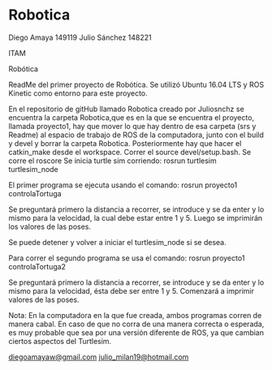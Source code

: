 # Robotica
Diego Amaya 149119
Julio Sánchez 148221

ITAM

Robótica

ReadMe del primer proyecto de Robótica.
Se utilizó Ubuntu 16.04 LTS y ROS Kinetic como entorno para este proyecto.

En el repositorio de gitHub llamado Robotica creado por Juliosnchz se encuentra la carpeta Robotica,que es en la que se encuentra el proyecto, llamada proyecto1, hay que mover lo que hay dentro de esa carpeta (srs y Readme) al espacio de trabajo de ROS de la computadora, junto con el build y devel y borrar la carpeta Robotica.
Posteriormente hay que hacer el catkin_make desde el workspace.
Correr el source devel/setup.bash.
Se corre el roscore
Se inicia turtle sim corriendo: rosrun turtlesim turtlesim_node

El primer programa se ejecuta usando el comando:
rosrun proyecto1 controlaTortuga

Se preguntará primero la distancia a recorrer, se introduce y se da enter y lo mismo para la velocidad, la cual debe estar entre 1 y 5.
Luego se imprimirán los valores de las poses.

Se puede detener y volver a iniciar el turtlesim_node si se desea.

Para correr el segundo programa se usa el comando:
rosrun proyecto1 controlaTortuga2

Se preguntará primero la distancia a recorrer, se introduce y se da enter y lo mismo para la velocidad, ésta debe ser entre 1 y 5.
Comenzará a imprimir valores de las poses.

Nota: En la computadora en la que fue creada, ambos programas corren de manera cabal. En caso de que no corra de una manera correcta o esperada, es muy probable que sea por una versión diferente de ROS, ya que cambian ciertos aspectos del Turtlesim.

diegoamayaw@gmail.com
julio_milan19@hotmail.com 
